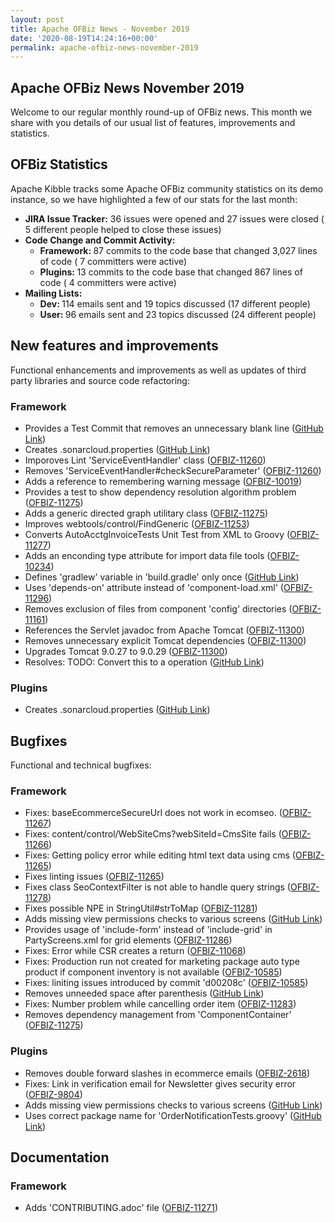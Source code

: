 ```yaml
---
layout: post
title: Apache OFBiz News - November 2019
date: '2020-08-19T14:24:16+00:00'
permalink: apache-ofbiz-news-november-2019
---
```

<h2>Apache OFBiz News&nbsp;November&nbsp;2019</h2> 
  <p>Welcome to our regular monthly round-up of OFBiz news. This month we 
share with you details of our usual list of features, improvements and 
statistics.<br></p><h2><span style="letter-spacing: -0.018em;">OFBiz Statistics</span></h2> 
  <p>Apache Kibble tracks some Apache OFBiz community statistics on its 
demo instance, so we have highlighted a few of our stats for the last 
month:</p> 
  <ul><li><strong>JIRA Issue Tracker:</strong> 36 issues were opened and 27 issues were closed ( 5 different people helped to close these issues)</li><li><strong>Code Change and Commit Activity:</strong> 
      <ul><li><strong>Framework: </strong>87 commits to the code base that changed 3,027 lines of code ( 7 committers were active)</li><li><strong>Plugins: </strong>13 commits to the code base that changed 867 lines of code ( 4 committers were active)</li></ul> 
    </li><li><strong>Mailing Lists:</strong> 
      <ul><li><strong>Dev: </strong>114 emails sent and 19 topics discussed (17 different people)</li><li><strong>User: </strong>96 emails sent and 23 topics discussed (24 different people) <br></li></ul></li></ul><h2>New features and improvements</h2>

Functional enhancements and improvements as well as updates of third party libraries and source code refactoring:


  <h3>Framework</h3> 
  <ul> 
    <li>Provides a Test Commit that removes an unnecessary blank line (<a href="https://github.com/apache/ofbiz-framework/commit/c449de5f17ce105cbb523b15f904be4cd1f80830" target="_blank">GitHub Link</a>)</li> 
    <li>Creates .sonarcloud.properties (<a href="https://github.com/apache/ofbiz-framework/commit/a62c4e0ac4f8caa66d3159c7082cf302b2a6c64c" target="_blank">GitHub Link</a>)</li> 
    <li>Imporoves Lint 'ServiceEventHandler' class (<a href="https://issues.apache.org/jira/browse/OFBIZ-11260" target="_blank">OFBIZ-11260</a>)</li> 
    <li>Removes 'ServiceEventHandler#checkSecureParameter' (<a href="https://issues.apache.org/jira/browse/OFBIZ-11260" target="_blank">OFBIZ-11260</a>)</li> 
    <li>Adds a reference to remembering warning message  (<a href="https://issues.apache.org/jira/browse/OFBIZ-10019" target="_blank">OFBIZ-10019</a>)</li> 
    <li>Provides a test to show dependency resolution algorithm problem (<a href="https://issues.apache.org/jira/browse/OFBIZ-11275" target="_blank">OFBIZ-11275</a>)</li> 
    <li>Adds a generic directed graph utilitary class (<a href="https://issues.apache.org/jira/browse/OFBIZ-11275" target="_blank">OFBIZ-11275</a>)</li> 
    <li>Improves webtools/control/FindGeneric (<a href="https://issues.apache.org/jira/browse/OFBIZ-11253" target="_blank">OFBIZ-11253</a>)</li> 
    <li>Converts AutoAcctgInvoiceTests Unit Test from XML to Groovy (<a href="https://issues.apache.org/jira/browse/OFBIZ-11277" target="_blank">OFBIZ-11277</a>)</li> 
    <li>Adds an enconding type attribute for import data file tools (<a href="https://issues.apache.org/jira/browse/OFBIZ-10234" target="_blank">OFBIZ-10234</a>)</li> 
    <li>Defines 'gradlew' variable in 'build.gradle' only once (<a href="https://github.com/apache/ofbiz-framework/commit/174b92475f47997c9ee17fe9a3991ec813997169" target="_blank">GitHub Link</a>)</li> 
    <li>Uses 'depends-on' attribute instead of 'component-load.xml' (<a href="https://issues.apache.org/jira/browse/OFBIZ-11296" target="_blank">OFBIZ-11296</a>)</li> 
    <li>Removes exclusion of files from component 'config' directories (<a href="https://issues.apache.org/jira/browse/OFBIZ-11161" target="_blank">OFBIZ-11161</a>)</li> 
    <li>References the Servlet javadoc from Apache Tomcat (<a href="https://issues.apache.org/jira/browse/OFBIZ-11300" target="_blank">OFBIZ-11300</a>)</li> 
    <li>Removes unnecessary explicit Tomcat dependencies (<a href="https://issues.apache.org/jira/browse/OFBIZ-11300" target="_blank">OFBIZ-11300</a>)</li> 
    <li>Upgrades Tomcat 9.0.27 to 9.0.29 (<a href="https://issues.apache.org/jira/browse/OFBIZ-11300" target="_blank">OFBIZ-11300</a>)</li> 
    <li>Resolves: TODO: Convert this to a <set-calendar> operation (<a href="https://github.com/apache/ofbiz-framework/commit/4ac9ae097eebbbe9d894eb3f0d2959ec739999de" target="_blank">GitHub Link</a>)</set-calendar></li> 
  </ul> 
  <h3>Plugins</h3> 
  <ul> 
    <li>Creates .sonarcloud.properties (<a href="https://github.com/apache/ofbiz-framework/commit/25733c0981e9e8f651c5a3d0f1b1bdf857c8a58f" target="_blank">GitHub Link</a>)</li> 
  </ul> 
  <h2>Bugfixes</h2>

Functional and technical bugfixes:


  <h3>Framework</h3> 
  <ul> 
    <li>Fixes: baseEcommerceSecureUrl does not work in ecomseo. (<a href="https://issues.apache.org/jira/browse/OFBIZ-11267" target="_blank">OFBIZ-11267</a>)</li> 
    <li>Fixes: content/control/WebSiteCms?webSiteId=CmsSite fails (<a href="https://issues.apache.org/jira/browse/OFBIZ-11266" target="_blank">OFBIZ-11266</a>)</li> 
    <li>Fixes: Getting policy error while editing html text data using cms (<a href="https://issues.apache.org/jira/browse/OFBIZ-11265" target="_blank">OFBIZ-11265</a>)</li> 
    <li>Fixes linting issues (<a href="https://issues.apache.org/jira/browse/OFBIZ-11265" target="_blank">OFBIZ-11265</a>)</li> 
    <li>Fixes class SeoContextFilter is not able to handle query strings (<a href="https://issues.apache.org/jira/browse/OFBIZ-11278" target="_blank">OFBIZ-11278</a>)</li> 
    <li>Fixes possible NPE in StringUtil#strToMap (<a href="https://issues.apache.org/jira/browse/OFBIZ-11281" target="_blank">OFBIZ-11281</a>)</li> 
    <li>Adds missing view permissions checks to various screens (<a href="https://github.com/apache/ofbiz-framework/commit/cbad4d3e22feaf931ad77f671fc268e80fb88c3d" target="_blank">GitHub Link</a>)</li> 
    <li>Provides usage of 'include-form' instead of 'include-grid' in PartyScreens.xml for grid elements (<a href="https://issues.apache.org/jira/browse/OFBIZ-11286" target="_blank">OFBIZ-11286</a>)</li> 
    <li>Fixes: Error while CSR creates a return (<a href="https://issues.apache.org/jira/browse/OFBIZ-11068" target="_blank">OFBIZ-11068</a>)</li> 
    <li>Fixes: Production run not created for marketing package auto type product if component inventory is not available (<a href="https://issues.apache.org/jira/browse/OFBIZ-10585" target="_blank">OFBIZ-10585</a>)</li> 
    <li>Fixes: liniting issues introduced by commit 'd00208c' (<a href="https://issues.apache.org/jira/browse/OFBIZ-10585" target="_blank">OFBIZ-10585</a>)</li> 
    <li>Removes unneeded space after parenthesis (<a href="https://github.com/apache/ofbiz-framework/commit/bc0b80b46652ea393cbb2dc0adc824f93f40b8cf" target="_blank">GitHub Link</a>)</li> 
    <li>Fixes: Number problem while cancelling order item (<a href="https://issues.apache.org/jira/browse/OFBIZ-11283" target="_blank">OFBIZ-11283</a>)</li> 
    <li>Removes dependency management from 'ComponentContainer' (<a href="https://issues.apache.org/jira/browse/OFBIZ-11275" target="_blank">OFBIZ-11275</a>)</li> 
  </ul> 
  <h3>Plugins</h3> 
  <ul> 
    <li>Removes double forward slashes in ecommerce emails (<a href="https://issues.apache.org/jira/browse/OFBIZ-2618" target="_blank">OFBIZ-2618</a>)</li> 
    <li>Fixes: Link in verification email for Newsletter gives security error (<a href="https://issues.apache.org/jira/browse/OFBIZ-9804" target="_blank">OFBIZ-9804</a>)</li> 
    <li>Adds missing view permissions checks to various screens (<a href="https://github.com/apache/ofbiz-framework/commit/e49b345808f09c441c086b4c1bea30d4d277ce01" target="_blank">GitHub Link</a>)</li> 
    <li>Uses correct package name for 'OrderNotificationTests.groovy' (<a href="https://github.com/apache/ofbiz-framework/commit/c0db78c750e863219edba5c7631c9d426283cfea" target="_blank">GitHub Link</a>)</li> 
  </ul> 
  <h2>Documentation</h2> 
  <h3>Framework</h3> 
  <ul> 
    <li>Adds 'CONTRIBUTING.adoc' file (<a href="https://issues.apache.org/jira/browse/OFBIZ-11271" target="_blank">OFBIZ-11271</a>)</li> 
  </ul>
